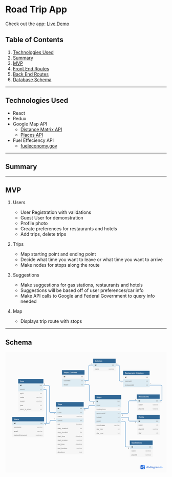 # Road Trip App

Check out the app: [Live Demo](https://triplyroadtripapp.herokuapp.com/)

## Table of Contents

1. [Technologies Used](#technologies-used)
2. [Summary](#summary)
3. [MVP](#mvp)
4. [Front End Routes](#front-end-routes)
5. [Back End Routes](#back-end-routes)
6. [Database Schema](#database-schema)

---

## **Technologies Used**

* React
* Redux
* Google Map API
  * [Distance Matrix API](https://developers.google.com/maps/documentation/distance-matrix/overview)
  * [Places API](https://developers.google.com/places/web-service/overview)
* Fuel Effeciency API
  * [fueleconomy.gov](https://www.fueleconomy.gov/feg/ws/index.shtml)

---

## **Summary**

---

## **MVP**

1. Users

    * User Registration with validations
    * Guest User for demonstration
    * Profile photo
    * Create preferences for restaurants and hotels
    * Add trips, delete trips

2. Trips

    * Map starting point and ending point
    * Decide what time you want to leave or what time you want to arrive
    * Make nodes for stops along the route

3. Suggestions

    * Make suggestions for gas stations, restaurants and hotels
    * Suggestions will be based off of user preferences/car info
    * Make API calls to Google and Federal Government to query info needed

4. Map

    * Displays trip route with stops

---

<!-- ## **Front End Routes**

---

## **Back End Routes**

--- -->

## **Schema**

![Database Schema](schema_image.png)